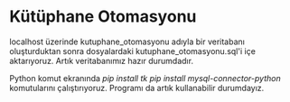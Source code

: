 # Kütüphane Otomasyonu

localhost üzerinde kutuphane_otomasyonu adıyla bir veritabanı oluşturduktan sonra dosyalardaki kutuphane_otomasyonu.sql'i içe aktarıyoruz. Artık veritabanımız hazır durumdadır.

Python komut ekranında 
  *pip install tk*
  *pip install mysql-connector-python*
komutularını çalıştırıyoruz. Programı da artık kullanabilir durumdayız.
